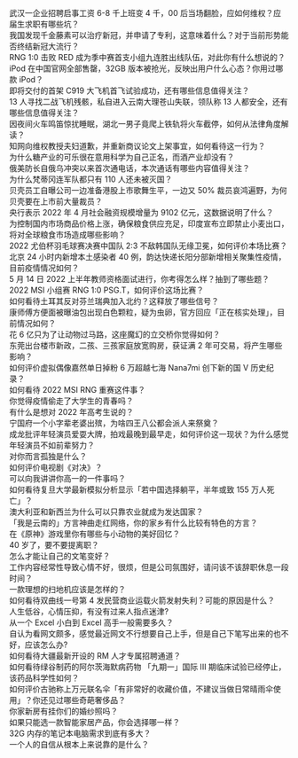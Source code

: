 武汉一企业招聘启事工资 6-8 千上班变 4 千，00 后当场翻脸，应如何维权？应届生求职有哪些坑？  
我国发现千金藤素可以治疗新冠，并申请了专利，这意味着什么？对于当前形势能否终结新冠大流行？  
RNG 1:0 击败 RED 成为季中赛首支小组九连胜出线队伍，对此你有什么想说的？  
iPod 在中国官网全部售罄，32GB 版本被抢光，反映出用户什么心态？你用过哪款 iPod？  
即将交付的首架 C919 大飞机首飞试验成功，还有哪些信息值得关注？  
13 人寻找二战飞机残骸，私自进入云南大理苍山失联，领队称 13 人都安全，还有哪些信息值得关注？  
因夜间火车鸣笛惊扰睡眠，湖北一男子竟爬上铁轨将火车截停，如何从法律角度解读？  
知网向维权教授夫妇道歉，并重新商议论文上架事宜，如何看待这一行为？  
为什么糖产业的可乐很在意用科学为自己正名，而酒产业却没有？  
俄美防长自俄乌冲突以来首次通电话，本次通话有哪些内容值得关注？  
为什么梵蒂冈连军队都只有 110 人还未被灭国？  
贝壳员工自曝公司一边准备港股上市歌舞生平，一边又 50% 裁员哀鸿遍野，为何贝壳要在上市前大量裁员？  
央行表示 2022 年 4 月社会融资规模增量为 9102 亿元，这数据说明了什么？  
为控制国内市场商品价格上涨，确保粮食供应充足，印度宣布立即禁止小麦出口，将对全球粮食市场造成哪些影响？  
2022 尤伯杯羽毛球赛决赛中国队 2:3 不敌韩国队无缘卫冕，如何评价本场比赛？  
北京 24 小时内新增本土感染者 40 例，韵达快递长阳分部新增相关聚集性疫情，目前疫情情况如何？  
5 月 14 日 2022 上半年教师资格面试进行，你考得怎么样？抽到了哪些题？  
2022 MSI 小组赛 RNG 1:0 PSG.T，如何评价这场比赛？  
如何看待土耳其反对芬兰瑞典加入北约？这释放了哪些信号？  
康师傅方便面被曝油包出现白色颗粒，疑为虫卵，官方回应「正在核实处理」，目前情况如何？  
花 6 亿只为了让动物过马路，这座魔幻的立交桥你觉得如何？  
东莞出台楼市新政，二孩、三孩家庭放宽购房，获证满 2 年可交易，将产生哪些影响？  
如何评价虚拟偶像嘉然单日掉粉 6 万超越七海 Nana7mi 创下新的国 V 历史纪录？  
如何看待 2022 MSI RNG 重赛这件事？  
你觉得疫情偷走了大学生的青春吗？  
有什么是想对 2022 年高考生说的？  
宁国府一个小字辈老婆出殡，为啥四王八公都会派人来祭奠？  
成龙批评年轻演员爱耍大牌，拍戏最晚到最早走，如何评价这一现状？为什么感觉年轻演员不如前辈努力？  
对你而言孤独是什么？  
如何评价电视剧《对决》？  
可以向我讲讲你高一的一件事吗？  
如何看待复旦大学最新模拟分析显示「若中国选择躺平，半年或致 155 万人死亡」？  
澳大利亚和新西兰为什么可以只靠农业就成为发达国家？  
「我是云南的」方言神曲走红网络，你的家乡有什么比较有特色的方言？  
在《原神》游戏里你有哪些与小动物的美好回忆？  
40 岁了，要不要提离职？  
怎么才能让自己的文笔变好？  
工作内容经常性导致心情不好，很烦，但是公司氛围好，请问该不该辞职休息一段时间？  
一款理想的扫地机应该是怎样的？  
如何看待双曲线一号第 4 发民营商业运载火箭发射失利？可能的原因是什么？  
人生低谷，心情压抑，有没有过来人指点迷津?  
从一个 Excel 小白到 Excel 高手一般需要多久？  
自认为看网文颇多，感觉最近网文不行想要自己上手，但是自己下笔写出来的也不好，应该怎么办?  
如何看待大疆最新开设的 RM 人才专属招聘通道？  
如何看待绿谷制药的阿尔茨海默病药物 「九期一」国际 III 期临床试验已经停止，该药品科学性如何？  
如何评价古驰称上万元联名伞「有非常好的收藏价值，不建议当做日常晴雨伞使用」？你还见过哪些奇葩奢侈品？  
你家新房有挂你们的婚纱照吗？  
如果只能选一款智能家居产品，你会选择哪一样？  
32G 内存的笔记本电脑需求到底有多大？  
一个人的自信从根本上来说靠的是什么？  
